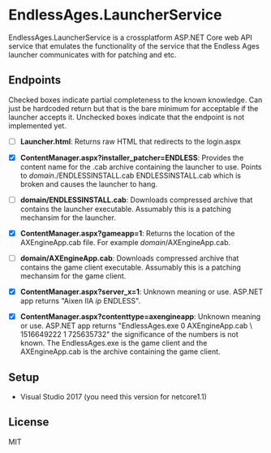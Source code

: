 # EndlessAges.LauncherService

EndlessAges.LauncherService is a crossplatform ASP.NET Core web API service that emulates the functionality of the service that the Endless Ages launcher communicates with for patching and etc.

## Endpoints

Checked boxes indicate partial completeness to the known knowledge. Can just be hardcoded return but that is the bare minimum for acceptable if the launcher accepts it. Unchecked boxes indicate that the endpoint is not implemented yet.

- [ ] **Launcher.html**: Returns raw HTML that redirects to the login.aspx

- [x] **ContentManager.aspx?installer_patcher=ENDLESS**: Provides the content name for the .cab archive containing the launcher to use. Points to *domain*./ENDLESSINSTALL.cab ENDLESSINSTALL.cab which is broken and causes the launcher to hang.

- [ ] **domain/ENDLESSINSTALL.cab**: Downloads compressed archive that contains the launcher executable. Assumably this is a patching mechansim for the launcher.

- [x] **ContentManager.aspx?gameapp=1**: Returns the location of the AXEngineApp.cab file. For example *domain*/AXEngineApp.cab.

- [ ] **domain/AXEngineApp.cab**: Downloads compressed archive that contains the game client executable. Assumably this is a patching mechansim for the game client.

- [x] **ContentManager.aspx?server_x=1**: Unknown meaning or use. ASP.NET app returns "Aixen IIA *ip* ENDLESS".

- [x] **ContentManager.aspx?contenttype=axengineapp**: Unknown meaning or use. ASP.NET app returns "EndlessAges.exe 0 AXEngineApp.cab \ 1516649222 1 725635732" the significance of the numbers is not known. The EndlessAges.exe is the game client and the AXEngineApp.cab is the archive containing the game client.

## Setup

* Visual Studio 2017 (you need this version for netcore1.1)

## License

MIT
